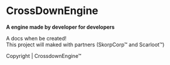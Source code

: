 # CrossDownEngine
**A engine made by developer for developers**

A docs when be created!<br>
This project will maked with partners (SkorpCorp™ and Scarloot™)


Copyright | CrossdownEngine™
